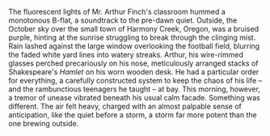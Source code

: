 The fluorescent lights of Mr. Arthur Finch's classroom hummed a monotonous B-flat, a soundtrack to the pre-dawn quiet.  Outside, the October sky over the small town of Harmony Creek, Oregon, was a bruised purple, hinting at the sunrise struggling to break through the clinging mist.  Rain lashed against the large window overlooking the football field, blurring the faded white yard lines into watery streaks.  Arthur, his wire-rimmed glasses perched precariously on his nose, meticulously arranged stacks of  Shakespeare's *Hamlet* on his worn wooden desk.  He had a particular order for everything, a carefully constructed system to keep the chaos of his life – and the rambunctious teenagers he taught – at bay.  This morning, however, a tremor of unease vibrated beneath his usual calm facade. Something was different.  The air felt heavy, charged with an almost palpable sense of anticipation, like the quiet before a storm, a storm far more potent than the one brewing outside.

